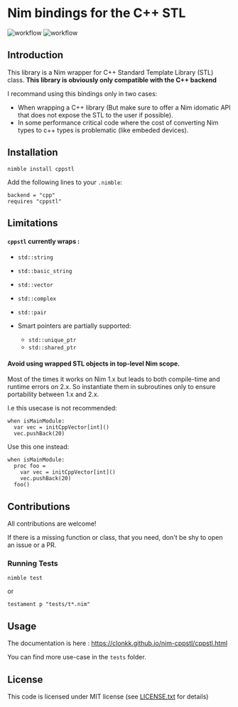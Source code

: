 # Nim bindings for the C++ STL

![workflow](https://github.com/Clonkk/nim-cppstl/actions/workflows/ci.yml/badge.svg)
![workflow](https://github.com/Clonkk/nim-cppstl/actions/workflows/doctest.yml/badge.svg)

## Introduction

This library is a Nim wrapper for C++ Standard Template Library (STL) class.
**This library is obviously only compatible with the C++ backend**

I recommand using this bindings only in two cases:
* When wrapping a C++ library (But make sure to offer a Nim idomatic API that does not expose the STL to the user if possible).
* In some performance critical code where the cost of converting Nim types to c++ types is problematic (like embeded devices).


## Installation

```
nimble install cppstl
```

Add the following lines to your `.nimble`:
```
backend = "cpp"
requires "cppstl"
```

## Limitations

#### ``cppstl`` currently wraps :

* ``std::string``
* ``std::basic_string``
* ``std::vector``
* ``std::complex``
* ``std::pair``

* Smart pointers are partially supported:
  * ``std::unique_ptr``
  * ``std::shared_ptr``

#### Avoid using wrapped STL objects in top-level Nim scope.
  Most of the times it works on Nim 1.x but leads to both compile-time and runtime errors on 2.x.
  So instantiate them in subroutines only to ensure portability between 1.x and 2.x.

I.e this usecase is not recommended: 
```
when isMainModule:
  var vec = initCppVector[int]()
  vec.pushBack(20)
```
Use this one instead:
```
when isMainModule:
  proc foo = 
    var vec = initCppVector[int]()
    vec.pushBack(20)
  foo()
```


## Contributions

All contributions are welcome!

If there is a missing function or class, that you need, don't be shy to open an issue or a PR.

### Running Tests

```
nimble test
```

or

```
testament p "tests/t*.nim"
```

## Usage

The documentation is here : https://clonkk.github.io/nim-cppstl/cppstl.html

You can find more use-case in the `tests` folder.

## License

This code is licensed under MIT license (see [LICENSE.txt](./LICENSE.txt) for details)
